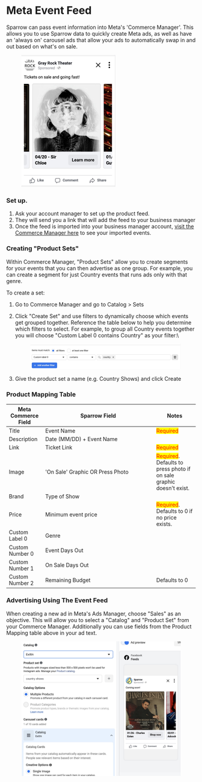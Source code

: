 # Meta Event Feed

Sparrow can pass event information into Meta's 'Commerce Manager'.  This allows you to use Sparrow data to quickly create Meta ads, as well as have an 'always on' carousel ads that allow your ads to automatically swap in and out based on what's on sale.

<div align="left">

<figure><img src="../../.gitbook/assets/CleanShot 2023-12-14 at 21.48.05@2x.jpg" alt="" width="250"><figcaption></figcaption></figure>

</div>

### Set up.

1. Ask your account manager to set up the product feed.
2. They will send you a link that will add the feed to your business manager
3. Once the feed is imported into your business manager account, [visit the Commerce Manager here](https://business.facebook.com/commerce/catalogs/) to see your imported events.

### Creating "Product Sets"&#x20;

Within Commerce Manager, "Product Sets" allow you to create segments for your events that you can then advertise as one group.  For example, you can create a segment for just Country events that runs ads only with that genre.

To create a set:

1. Go to Commerce Manager and go to Catalog > Sets
2.  Click "Create Set" and use filters to dynamically choose which events get grouped together.  Reference the table below to help you determine which filters to select.  For example, to group all Country events together you will choose "Custom Label 0 contains Country" as your filter:\


    <figure><img src="../../.gitbook/assets/CleanShot 2023-12-14 at 22.11.27@2x.jpg" alt=""><figcaption></figcaption></figure>
3. Give the product set a name (e.g. Country Shows) and click Create

### Product Mapping Table

<table><thead><tr><th>Meta Commerce Field</th><th width="281.3333333333333">Sparrow Field</th><th>Notes</th></tr></thead><tbody><tr><td>Title</td><td>Event Name</td><td><mark style="color:red;">Required</mark></td></tr><tr><td>Description</td><td>Date (MM/DD) + Event Name</td><td></td></tr><tr><td>Link</td><td>Ticket Link</td><td><mark style="color:red;">Required</mark></td></tr><tr><td>Image</td><td>'On Sale' Graphic OR Press Photo</td><td><mark style="color:red;">Required</mark>. Defaults to press photo if on sale graphic doesn't exist.</td></tr><tr><td>Brand</td><td>Type of Show</td><td></td></tr><tr><td>Price</td><td>Minimum event price</td><td><mark style="color:red;">Required</mark>. Defaults to 0 if no price exists.</td></tr><tr><td>Custom Label 0</td><td>Genre</td><td></td></tr><tr><td>Custom Number 0</td><td>Event Days Out</td><td></td></tr><tr><td>Custom Number 1</td><td>On Sale Days Out</td><td></td></tr><tr><td>Custom Number 2</td><td>Remaining Budget</td><td>Defaults to 0</td></tr></tbody></table>

### Advertising Using The Event Feed

When creating a new ad in Meta's Ads Manager, choose "Sales" as an objective.  This will allow you to select a "Catalog" and "Product Set" from your Commerce Manager.  Additionally you can use fields from the Product Mapping table above in your ad text.

<figure><img src="../../.gitbook/assets/CleanShot 2023-12-14 at 22.19.30@2x.jpg" alt=""><figcaption></figcaption></figure>





